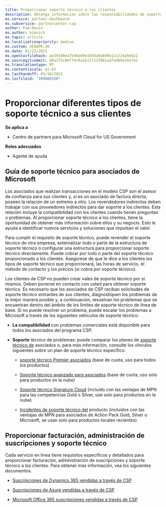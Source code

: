 ```yaml
---
title: Proporcionar soporte técnico a los clientes
description: Obtenga información sobre las responsabilidades de soporte al cliente para los asociados del programa CSP. Cubre la compatibilidad con la facturación, la administración de suscripciones y los problemas técnicos.
ms.service: partner-dashboard
ms.subservice: partnercenter-csp
author: Kim-Davis
ms.author: kimnich
ms.topic: article
ms.localizationpriority: medium
ms.custom: SEOAPR.20
ms.date: 01/22/2021
ms.openlocfilehash: ae39190e47b48a69e103da6d899b11c224a56d22
ms.sourcegitcommit: 08a175c06ff4c6a2b12713f081adfa489e16e7a1
ms.translationtype: MT
ms.contentlocale: es-ES
ms.lasthandoff: 05/10/2021
ms.locfileid: "109686150"
---
```

# <a name="providing-different-types-of-support-to-your-customers"></a>Proporcionar diferentes tipos de soporte técnico a sus clientes

**Se aplica a**

- Centro de partners para Microsoft Cloud for US Government

**Roles adecuados**

- Agente de ayuda

## <a name="microsoft-partner-support-guidance"></a>Guía de soporte técnico para asociados de Microsoft

Los asociados que realizan transacciones en el modelo CSP son el asesor de confianza para sus clientes y, si es un asociado de factura directa, poseen la relación de un extremo a otro. Los revendedores indirectos deben trabajar con sus proveedores indirectos para dar soporte a los clientes. Esta relación incluye la compatibilidad con los clientes cuando tienen preguntas o problemas. Al proporcionar soporte técnico a los clientes, tiene la oportunidad de obtener más información sobre ellos y su negocio. Esto le ayuda a identificar nuevos servicios y soluciones que impulsan el valor.

Para cumplir el requisito de soporte técnico, puede revender el soporte técnico de otra empresa, externalizar todo o parte de la estructura de soporte técnico o configurar una estructura para proporcionar soporte técnico directamente. Puede cobrar por todo o parte del soporte técnico proporcionado a los clientes. Asegúrese de que le dice a los clientes los tipos de soporte técnico que proporcionará, las horas de servicio, el método de contacto y los precios (si cobra por soporte técnico).

Los clientes de CSP no pueden crear vales de soporte técnico por sí mismos. Deben ponerse en contacto con usted para obtener soporte técnico. Es necesario que los asociados de CSP reciban solicitudes de soporte técnico entrantes de sus clientes, diagnostiquen los problemas de la mejor manera posible y, a continuación, resuelvan los problemas que se encuentran dentro del ámbito de los límites de soporte técnico de línea de base. Si no puede resolver un problema, puede escalar los problemas a Microsoft a través de los siguientes vehículos de soporte técnico:

- **La compatibilidad** con problemas comerciales está disponible para todos los asociados del programa CSP.

- **Soporte** técnico de problemas: puede comparar los planes de [soporte técnico de](https://partner.microsoft.com/support/partnersupport) asociados o, para más información, consulte los vínculos siguientes sobre un plan de soporte técnico específico:

  - [soporte técnico Premier asociados](https://partner.microsoft.com/support/microsoft-services-premier-support) (base de cuota, uso para todos los productos)

  - [Soporte técnico avanzado para asociados](https://partner.microsoft.com/support/advanced-cloud-support) (base de cuota, uso solo para productos en la nube)

  - [Soporte técnico Signature Cloud](manage-your-partner-network-benefits.md) (incluido con las ventajas de MPN para las competencias Gold o Silver, use solo para productos en la nube)

  - [Incidentes de soporte técnico del](manage-your-partner-network-benefits.md) producto (incluidos con las ventajas de MPN para asociados de Action Pack Gold, Silver o Microsoft, se usan solo para productos locales recientes)

## <a name="providing-billing-subscription-management-and-technical-support"></a>Proporcionar facturación, administración de suscripciones y soporte técnico 

Cada servicio en línea tiene requisitos específicos y detallados para proporcionar facturación, administración de suscripciones y soporte técnico a los clientes. Para obtener más información, vea los siguientes documentos.

- [Suscripciones de Dynamics 365 vendidas a través de CSP](https://www.microsoftpartnercommunity.com/t5/CSP/Microsoft-Partner-Support-Guidance/m-p/5262#M30)

- [Suscripciones de Azure vendidas a través de CSP](https://www.microsoftpartnercommunity.com/t5/CSP/Microsoft-Partner-Support-Guidance/m-p/5263#M31)

- [Microsoft Office 365 suscripciones vendidas a través de CSP](https://www.microsoftpartnercommunity.com/t5/CSP/Microsoft-Partner-Support-Guidance/m-p/5264#M32)
